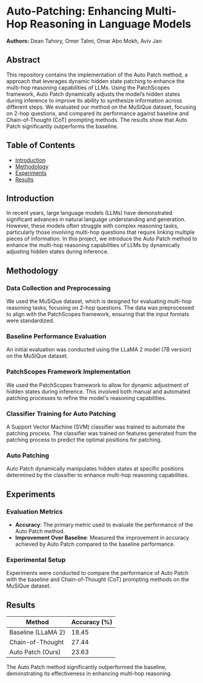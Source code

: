 # Auto-Patching: Enhancing Multi-Hop Reasoning in Language Models

**Authors:** Dean Tahory, Omer Talmi, Omar Abo Mokh, Aviv Jan

## Abstract

This repository contains the implementation of the Auto Patch method, a approach that leverages dynamic hidden state patching to enhance the multi-hop reasoning capabilities of LLMs. Using the PatchScopes framework, Auto Patch dynamically adjusts the model’s hidden states during inference to improve its ability to synthesize information across different steps. We evaluated our method on the MuSiQue dataset, focusing on 2-hop questions, and compared its performance against baseline and Chain-of-Thought (CoT) prompting methods. The results show that Auto Patch significantly outperforms the baseline.

## Table of Contents

- [Introduction](#introduction)
- [Methodology](#methodology)
- [Experiments](#experiments)
- [Results](#results)

## Introduction

In recent years, large language models (LLMs) have demonstrated significant advances in natural language understanding and generation. However, these models often struggle with complex reasoning tasks, particularly those involving multi-hop questions that require linking multiple pieces of information. In this project, we introduce the Auto Patch method to enhance the multi-hop reasoning capabilities of LLMs by dynamically adjusting hidden states during inference.

## Methodology

### Data Collection and Preprocessing

We used the MuSiQue dataset, which is designed for evaluating multi-hop reasoning tasks, focusing on 2-hop questions. The data was preprocessed to align with the PatchScopes framework, ensuring that the input formats were standardized.

### Baseline Performance Evaluation

An initial evaluation was conducted using the LLaMA 2 model (7B version) on the MuSiQue dataset.

### PatchScopes Framework Implementation

We used the PatchScopes framework to allow for dynamic adjustment of hidden states during inference. This involved both manual and automated patching processes to refine the model's reasoning capabilities.

### Classifier Training for Auto Patching

A Support Vector Machine (SVM) classifier was trained to automate the patching process. The classifier was trained on features generated from the patching process to predict the optimal positions for patching.

### Auto Patching

Auto Patch dynamically manipulates hidden states at specific positions determined by the classifier to enhance multi-hop reasoning capabilities.

## Experiments

### Evaluation Metrics

- **Accuracy**: The primary metric used to evaluate the performance of the Auto Patch method.
- **Improvement Over Baseline**: Measured the improvement in accuracy achieved by Auto Patch compared to the baseline performance.

### Experimental Setup

Experiments were conducted to compare the performance of Auto Patch with the baseline and Chain-of-Thought (CoT) prompting methods on the MuSiQue dataset.

## Results

| Method               | Accuracy (%) |
|----------------------|--------------|
| Baseline (LLaMA 2)   | 18.45        |
| Chain-of-Thought     | 27.44        |
| Auto Patch (Ours)    | 23.63        |

The Auto Patch method significantly outperformed the baseline, demonstrating its effectiveness in enhancing multi-hop reasoning.
